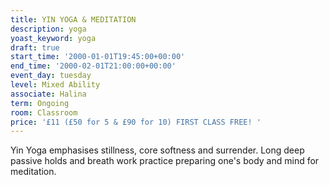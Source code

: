 ```yaml
---
title: YIN YOGA & MEDITATION
description: yoga
yoast_keyword: yoga
draft: true
start_time: '2000-01-01T19:45:00+00:00'
end_time: '2000-02-01T21:00:00+00:00'
event_day: tuesday
level: Mixed Ability
associate: Halina
term: Ongoing
room: Classroom
price: '£11 (£50 for 5 & £90 for 10) FIRST CLASS FREE! '
---
```

Yin Yoga emphasises stillness, core softness and surrender. Long deep passive holds and breath work practice preparing one's body and mind for meditation.
